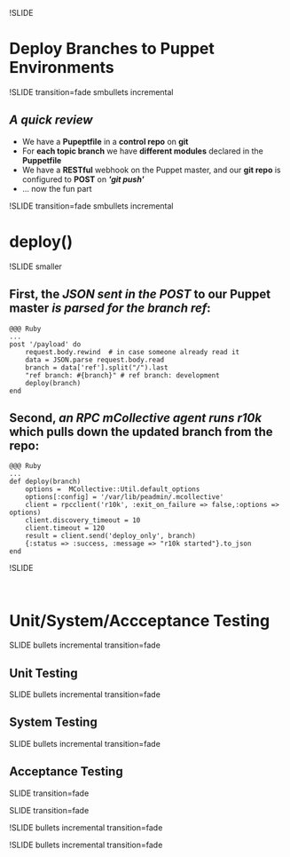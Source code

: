 !SLIDE

# Deploy Branches to Puppet Environments #

!SLIDE transition=fade smbullets incremental

## *A quick review*

- We have a **Pupeptfile** in a **control repo** on **git**
- For **each topic branch** we have **different modules** declared in the **Puppetfile**
- We have a **RESTful** webhook on the Puppet master, and our **git repo** is configured to **POST** on ***'git push'***  
- ... now the fun part

!SLIDE transition=fade smbullets incremental

# deploy() #

!SLIDE smaller 
## First, the ***JSON sent in the POST*** to our Puppet master ***is parsed for the branch ref***:
	@@@ Ruby
	...
	post '/payload' do
		request.body.rewind  # in case someone already read it
		data = JSON.parse request.body.read
		branch = data['ref'].split("/").last
		"ref branch: #{branch}" # ref branch: development
		deploy(branch)
	end

##  Second, ***an RPC mCollective agent runs r10k*** which pulls down the updated branch from the repo:
	@@@ Ruby
	...
	def deploy(branch)
   		options =  MCollective::Util.default_options
   		options[:config] = '/var/lib/peadmin/.mcollective'
   		client = rpcclient('r10k', :exit_on_failure => false,:options => options)
  		client.discovery_timeout = 10
   		client.timeout = 120
   		result = client.send('deploy_only', branch)
   		{:status => :success, :message => "r10k started"}.to_json
	end

!SLIDE 
 <pre class="sh_Bash">
 </pre>
 # Unit/System/Accceptance Testing #

 SLIDE bullets incremental transition=fade

 ## Unit Testing

 SLIDE bullets incremental transition=fade

 ## System Testing

 SLIDE bullets incremental transition=fade

 ## Acceptance Testing

 SLIDE transition=fade


 SLIDE transition=fade


 !SLIDE bullets incremental transition=fade


 !SLIDE bullets incremental transition=fade
